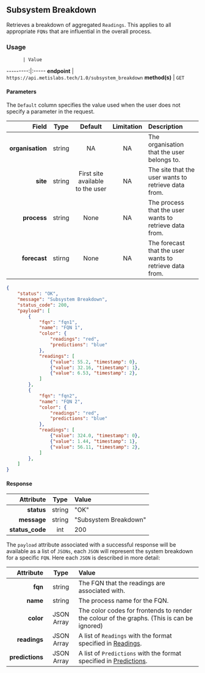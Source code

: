 ## Subsystem Breakdown
Retrieves a breakdown of aggregated `Readings`. This applies to all appropriate `FQNs` that are influential in the overall process.

### Usage

          | Value
---------:|:-----
__endpoint__ | `https://api.metislabs.tech/1.0/subsystem_breakdown`
__method(s)__ | `GET`


#### Parameters

The `Default` column specifies the value used when the user does not specify a parameter in the request.

Field | Type | Default | Limitation | Description
-----:|:----:|:---------:|:----------:|:-----------
__organisation__ | string | NA | NA | The organisation that the user belongs to.
__site__ | string | First site available to the user | NA | The site that the user wants to retrieve data from.
__process__ | string | None  | NA | The process that the user wants to retrieve data from.
__forecast__ | stirng | None | NA | The forecast that the user wants to retrieve data from.

```json
{
    "status": "OK",
    "message": "Subsystem Breakdown",
    "status_code": 200,
    "payload": [
        {
            "fqn": "fqn1",
            "name": "FQN 1",
            "color": {
                "readings": "red",
                "predictions": "blue"
            },
            "readings": [
                {"value": 55.2, "timestamp": 0},
                {"value": 32.16, "timestamp": 1},
                {"value": 6.53, "timestamp": 2},
            ]
        },
        {
            "fqn": "fqn2",
            "name": "FQN 2",
            "color": {
                "readings": "red",
                "predictions": "blue"
            },
            "readings": [
                {"value": 324.0, "timestamp": 0},
                {"value": 1.44, "timestamp": 1},
                {"value": 56.11, "timestamp": 2},
            ]
        },
    ]
}
```

#### Response

 Attribute | Type | Value
---------:|:----:|:-----
__status__ | string | "OK"
__message__ | string | "Subsystem Breakdown"
__status_code__ | int | 200

The `payload` attribute associated with a successful response will be available as a list of `JSONs`, each `JSON` will
represent the system breakdown for a specific `FQN`. Here each `JSON` is described in more detail:

 Attribute | Type | Value
---------:|:----:|:-----
__fqn__ | string | The FQN that the readings are associated with.
__name__ | string | The process name for the FQN.
__color__ | JSON Array | The color codes for frontends to render the colour of the graphs. (This is can be ignored)
__readings__ | JSON Array | A list of `Readings` with the format specified in [Readings](#readings).
__predictions__ | JSON Array | A list of `Predictions` with the format specified in [Predictions](#predictions).
